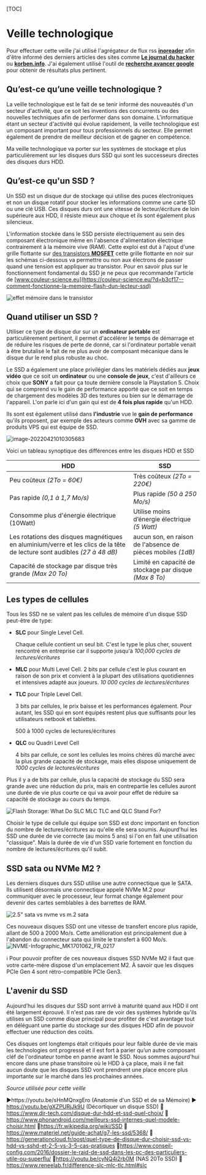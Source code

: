 [TOC]

# Veille technologique

Pour effectuer cette veille j'ai utilisé l'agrégateur de flux rss **[inoreader](https://www.inoreader.com/)** afin d'être informé des derniers articles des sites comme **[Le journal du hacker](https://www.journalduhacker.net/)** ou **[korben.info](https://korben.info/)**. J'ai également utilisé l'outil de **[recherche avancer google](https://www.google.com/advanced_search)** pour obtenir de résultats plus pertinent.

## Qu’est-ce qu’une veille technologique ?

La veille technologique est le fait de se tenir informé des nouveautés d'un secteur d'activité, que ce soit les inventions des concurrents ou des nouvelles techniques afin de performer dans son domaine. L'informatique étant un secteur d'activité qui évolue rapidement, la veille technologique est un composant important pour tous professionnels du secteur. Elle permet également de prendre de meilleur décision et de gagner en compétence.

Ma veille technologique va porter sur les systèmes de stockage et plus particulièrement sur les disques durs SSD qui sont les successeurs directes des disques durs HDD.

## Qu’est-ce qu'un SSD ?

Un SSD est un disque dur de stockage qui utilise des puces électroniques et non un disque rotatif pour stocker les informations comme une carte SD ou une clé USB. Ces disques durs ont une vitesse de lecteur/écriture de loin supérieure aux HDD, il résiste mieux aux choque et ils sont également plus silencieux.

L'information stockée dans le SSD persiste électriquement au sein des composant électronique même en l'absence d'alimentation électrique contrairement à la mémoire vive (RAM). Cette exploi est dut à l'ajout d'une grille flottante sur [des transistors **MOSFET**](https://fr.wikipedia.org/wiki/Transistor_%C3%A0_effet_de_champ_%C3%A0_grille_m%C3%A9tal-oxyde) cette grille flottante en noir sur les schémas ci-dessous va permettre ou non aux électrons de passer quand une tension est appliquer au transistor. Pour en savoir plus sur le fonctionnement fondamental du SSD je ne peux que recommande l'article de [www.couleur-science.eu](https://couleur-science.eu/?d=b3cf17--comment-fonctionne-la-memoire-flash-dun-lecteur-ssd)

![effet mémoire dans le transistor](https://couleur-science.eu/img/cc/memory-effect.png)

## Quand utiliser un SSD ?

Utiliser ce type de disque dur sur un **ordinateur portable** est particulièrement pertinent, il permet d'accélérer le temps de démarrage et de réduire les risques de perte de donné, car si l'ordinateur portable venait à être brutalisé le fait de ne plus avoir de composant mécanique dans le disque dur le rend plus robuste au choc.

Le SSD a également une place privilégier dans les matériels dédiés aux **jeux vidéo** que ce soit un **ordinateur** ou une **console de jeux**, c'est d'ailleurs ce choix que **SONY** a fait pour ça toute dernière console la Playstation 5. Choix qui se comprend vu le gain de performance apporté que ce soit en temps de chargement des modèles 3D des textures ou bien sur le démarrage de l'appareil. L'on parle ici d'un gain qui est de **4 fois plus rapide** qu'un HDD.

Ils sont est également utilisé dans **l'industrie** vue le **gain de performance** qu'ils proposent, par exemple des acteurs comme **OVH** avec sa gamme de produits VPS qui est équipe de SSD.

![image-20220421010305683](/home/medaey/.config/Typora/typora-user-images/image-20220421010305683.png)

Voici un tableau synoptique des différences entre les disques HDD et SSD

| HDD                                                          | SSD                                                         |
| ------------------------------------------------------------ | ----------------------------------------------------------- |
| Peu coûteux *(2To = 60€)*                                    | Très coûteux *(2To = 220€)*                                 |
| Pas rapide *(0,1 à 1,7 Mo/s)*                                | Plus rapide *(50 à 250 Mo/s)*                               |
| Consomme plus d'énergie électrique (10Watt)                  | Utilise moins d’énergie électrique *(5 Watt)*               |
| Les rotations des disques magnétiques en aluminium/verre et les clics de la tête de lecture sont audibles *(27 à 48 dB)* | aucun son, en raison de l'absence de pièces mobiles *(1dB)* |
| Capacité de stockage par disque très grande  *(Max 20 To)*   | Limité en capacité de stockage par disque *(Max 8 To)*      |

## Les types de cellules

Tous les SSD ne se valent pas les cellules de mémoire d'un disque SSD peut-être de type:

- **SLC** pour Single Level Cell.

  Chaque cellule contient un seul bit. C'est le type le plus cher, souvent rencontré en entreprise car il supporte jusqu'à *100,000 cycles de lectures/écritures*

  

- **MLC** pour Multi Level Cell.
  2 bits par cellule c'est le plus courant en raison de son prix et convient à la plupart  des utilisations quotidiennes et intensives adapté aux joueurs. *10 000 cycles de lectures/écritures*

  
  
- **TLC** pour Triple Level Cell. 

  3 bits par cellules, le prix baisse et les performances également. Pour autant, les SSD qui en sont équipés restent plus que  suffisants pour les utilisateurs netbook et tablettes.

  500 à 1000 cycles de lectures/écritures

  

- **QLC**  ou Quadri Level Cell
  
  4 bits par cellule, ce sont les cellules les moins chères dû marché avec la plus grande capacité de stockage, mais elles dispose uniquement de *1000 cycles de lectures/écritures*

Plus il y a de bits par cellule, plus la capacité de stockage du SSD sera grande avec une réduction du prix, mais en contrepartie les cellules auront une durée de vie plus courte ce qui va avoir pour effet de réduire sa capacité de stockage au cours du temps.

![Flash Storage: What Do SLC MLC TLC and QLC Stand For?](https://datastorageasean.com/sites/default/files/images/Flash%20Storage%20-%20Difference%20Between%20SLC%2C%20MLC%2C%20TLC%20and%20QLC.png)

Choisir le type de cellule qui équipe son SSD est donc important en fonction du nombre de lectures/écritures au qu'elle elle sera soumis. Aujourd'hui les SSD une durée de vie correcte (au moins 5 ans) si l'on en fait une utilisation "classique". Mais la durée de vie d'un SSD varie fortement en fonction du nombre de lectures/écritures qu'il subit.

## SSD sata ou NVMe M2 ?

Les derniers disques durs SSD utilise une autre connectique que le SATA. Ils utilisent désormais une connectique appelé NVMe M.2 pour communiquer avec le processeur, leur format change également pour devenir des cartes semblables à des barrettes de RAM.

![2.5" sata vs nvme vs m.2 sata](https://generationcloud-17452.kxcdn.com/wp-content/uploads/2020/09/maxresdefault.jpg)

Ces nouveaux disques SSD ont une vitesse de transfert encore plus rapide, allant de 500 à 2000 Mo/s. Cette amélioration est principalement due à l'abandon du connecteur sata qui limite le transfert à 600 Mo/s.
![NVME-Infographic_MK1701062_FR_0217](https://julientracol.files.wordpress.com/2019/04/nvme-infographic_mk1701062_fr_0217.png?w=748)

ℹ️ Pour pouvoir profiter de ces nouveaux disques SSD NVMe M2 il faut que votre carte-mére dispose d'un emplacement M2. À savoir que les disques PCIe Gen 4 sont rétro-compatible PCIe Gen3.

## L'avenir du SSD

Aujourd’hui les disques dur SSD sont arrivé à maturité quand aux HDD il ont été largement éprouvé. Il n'est pas rare de voir des systèmes hybride qu'ils utilises un SSD comme dique principal pour profiter de c'est avantage tout en déléguant une partie du stockage sur des disques HDD afin de pouvoir effectuer une réduction des coûts.

Ces disques ont longtemps était critiqués pour leur faible durée de vie mais les technologies ont progressé et il est fort à parier qu’un autre composant cléf de l'ordinateur tombe en panne avant le SSD. Nous sommes aujourd'hui encore dans une phase transitoire où le HDD à ça place, mais il ne fait  aucun doute que les disques SSD vont prendrent une place encore plus importante sur le marché dans les prochaines années.

*Source utilisée pour cette veille*

▶️https://youtu.be/sHnMQnxgEro (Anatomie d'un SSD et de sa Mémoire)
▶️ https://youtu.be/gXZPURjJk9U (Décortiquer un disque SSD)
📝https://www.dir-tech.com/disque-dur-hdd-et-ssd-quel-choix/
📝https://www.phonandroid.com/meilleurs-ssd-internes-quel-modele-choisir.html
📝https://fr.wikipedia.org/wiki/SSD
📝https://www.materiel.net/guide-achat/g7-les-ssd/5368/
📝https://generationcloud.fr/post/quel-type-de-disque-dur-choisir-ssd-vs-hdd-vs-sshd-et-2-5-vs-3-5-cas-pratiques
📝https://www.conseil-config.com/2016/dossier-le-raid-de-ssd-dans-les-pc-des-particuliers-utile-ou-superflu/
📝https://youtu.be/cyNQ4i2rb0M (NAS 20To SSD)
📝https://www.reneelab.fr/difference-slc-mlc-tlc.html#slc